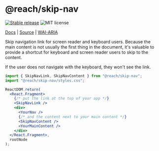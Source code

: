 # @reach/skip-nav

[![Stable release](https://img.shields.io/npm/v/@reach/skip-nav.svg)](https://npm.im/@reach/skip-nav) ![MIT license](https://badgen.now.sh/badge/license/MIT)

[Docs](https://reacttraining.com/reach-ui/skip-nav) | [Source](https://github.com/reach/reach-ui/tree/master/packages/skip-nav) | [WAI-ARIA](https://webaim.org/techniques/skipnav/)

Skip navigation link for screen reader and keyboard users. Because the main content is not usually the first thing in the document, it's valuable to provide a shortcut for keyboard and screen reader users to skip to the content.

If the user does not navigate with the keyboard, they won't see the link.

```jsx
import { SkipNavLink, SkipNavContent } from "@reach/skip-nav";
import "@reach/skip-nav/styles.css";

ReactDOM.return(
  <React.Fragment>
    {/* put the link at the top of your app */}
    <SkipNavLink />
    <div>
      <YourNav />
      {/* and the content next to your main content */}
      <SkipNavContent />
      <YourMainContent />
    </div>
  </React.Fragment>,
  rootNode
);
```
